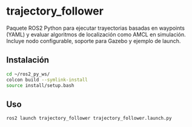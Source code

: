 # trajectory_follower

Paquete ROS2 Python para ejecutar trayectorias basadas en waypoints (YAML) y evaluar algoritmos de localización como AMCL en simulación.  
Incluye nodo configurable, soporte para Gazebo y ejemplo de launch.

## Instalación

```bash
cd ~/ros2_py_ws/
colcon build --symlink-install
source install/setup.bash
```
## Uso
```bash
ros2 launch trajectory_follower trajectory_follower.launch.py
```



